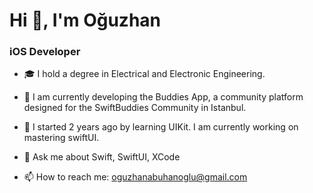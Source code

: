 # Hi 👋, I'm Oğuzhan
### iOS Developer

- 🎓 I hold a degree in Electrical and Electronic Engineering.
  
- 🔭 I am currently developing the Buddies App, a community platform designed for the SwiftBuddies Community in Istanbul.
  
- 🌱 I started 2 years ago by learning UIKit. I am currently working on mastering swiftUI.
  
- 💬 Ask me about Swift, SwiftUI, XCode
  
- 📫 How to reach me: oguzhanabuhanoglu@gmail.com


